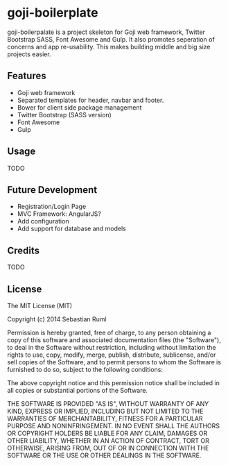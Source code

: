 # goji-boilerplate

goji-boilerpalate is a project skeleton for Goji web framework, Twitter Bootstrap SASS, Font Awesome and Gulp. It also promotes seperation of concerns and app re-usability. This makes building middle and big size projects easier.

## Features

  * Goji web framework
  * Separated templates for header, navbar and footer. 
  * Bower for client side package management
  * Twitter Bootstrap (SASS version)
  * Font Awesome
  * Gulp

## Usage

TODO

## Future Development

  * Registration/Login Page
  * MVC Framework: AngularJS?
  * Add configuration
  * Add support for database and models

## Credits

TODO

## License

The MIT License (MIT)

Copyright (c) 2014 Sebastian Ruml

Permission is hereby granted, free of charge, to any person obtaining a copy
of this software and associated documentation files (the "Software"), to deal
in the Software without restriction, including without limitation the rights
to use, copy, modify, merge, publish, distribute, sublicense, and/or sell
copies of the Software, and to permit persons to whom the Software is
furnished to do so, subject to the following conditions:

The above copyright notice and this permission notice shall be included in
all copies or substantial portions of the Software.

THE SOFTWARE IS PROVIDED "AS IS", WITHOUT WARRANTY OF ANY KIND, EXPRESS OR
IMPLIED, INCLUDING BUT NOT LIMITED TO THE WARRANTIES OF MERCHANTABILITY,
FITNESS FOR A PARTICULAR PURPOSE AND NONINFRINGEMENT. IN NO EVENT SHALL THE
AUTHORS OR COPYRIGHT HOLDERS BE LIABLE FOR ANY CLAIM, DAMAGES OR OTHER
LIABILITY, WHETHER IN AN ACTION OF CONTRACT, TORT OR OTHERWISE, ARISING FROM,
OUT OF OR IN CONNECTION WITH THE SOFTWARE OR THE USE OR OTHER DEALINGS IN
THE SOFTWARE.


